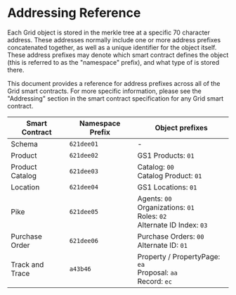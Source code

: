 # Addressing Reference

<!--
  Copyright (c) 2018-2020 Cargill Incorporated
  Licensed under Creative Commons Attribution 4.0 International License
  https://creativecommons.org/licenses/by/4.0/
-->

Each Grid object is stored in the merkle tree at a specific 70 character
address. These addresses normally include one or more address prefixes
concatenated together, as well as a unique identifier for the object itself.
These address prefixes may denote which smart contract defines the object (this
is referred to as the "namespace" prefix), and what type of is stored there.

This document provides a reference for address prefixes across all of the Grid
smart contracts. For more specific information, please see the "Addressing"
section in the smart contract specification for any Grid smart contract.

<table>
  <thead>
    <tr>
      <th>Smart Contract</th>
      <th>Namespace Prefix</th>
      <th> Object prefixes</th>
    </tr>
  </thead>
  <tr>
    <td>Schema</td>
    <td><code>621dee01</code></td>
    <td>-</td>
  </tr>
  <tr>
    <td>Product</td>
    <td><code>621dee02</code></td>
    <td>GS1 Products: <code>01</code></td>
  </tr>
  <tr>
    <td>Product Catalog</td>
    <td><code>621dee03</code></td>
    <td>
      Catalog: <code>00</code><br>
      Catalog Product: <code>01</code>
    </td>
  </tr>
  <tr>
    <td>Location</td>
    <td><code>621dee04</code></td>
    <td>GS1 Locations: <code>01</code></td>
  </tr>
  <tr>
    <td>Pike</td>
    <td><code>621dee05</code></td>
    <td>
      Agents: <code>00</code><br>
      Organizations: <code>01</code><br>
      Roles: <code>02</code><br>
      Alternate ID Index: <code>03</code>
    </td>
  </tr>
    <tr>
    <td>Purchase Order</td>
    <td><code>621dee06</code></td>
    <td>
      Purchase Orders: <code>00</code><br>
      Alternate ID: <code>01</code>
    </td>
  </tr>
  <tr>
    <td>Track and Trace</td>
    <td><code>a43b46</code></td>
    <td>
      Property / PropertyPage: <code>ea</code><br>
      Proposal: <code>aa</code><br>
      Record: <code>ec</code>
    </td>
  </tr>
</table>
